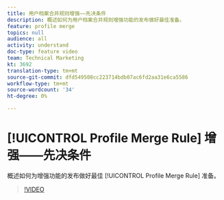 ```yaml
---
title: 用户档案合并规则增强——先决条件
description: 概述如何为用户档案合并规则增强功能的发布做好最佳准备。
feature: profile merge
topics: null
audience: all
activity: understand
doc-type: feature video
team: Technical Marketing
kt: 3692
translation-type: tm+mt
source-git-commit: dfd549508cc223714bdb07ac6fd2aa31e6ca5586
workflow-type: tm+mt
source-wordcount: '34'
ht-degree: 0%

---
```



# [!UICONTROL Profile Merge Rule] 增强——先决条件

概述如何为增强功能的发布做好最佳 [!UICONTROL Profile Merge Rule] 准备。

>[!VIDEO](https://video.tv.adobe.com/v/28971/?quality=12)
